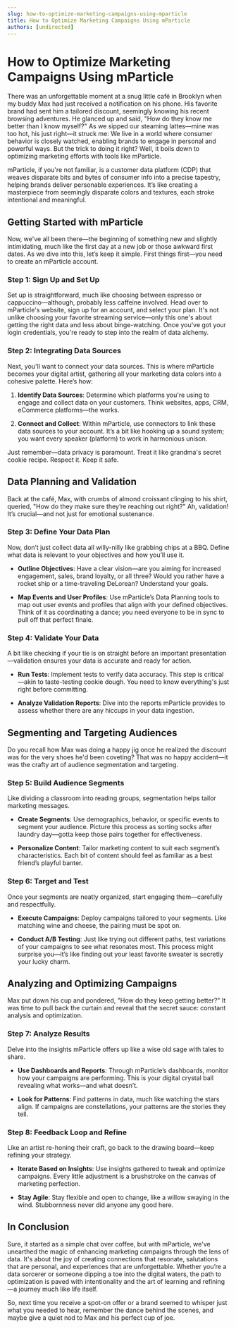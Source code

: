 ```yaml
---
slug: how-to-optimize-marketing-campaigns-using-mparticle
title: How to Optimize Marketing Campaigns Using mParticle
authors: [undirected]
---
```



# How to Optimize Marketing Campaigns Using mParticle

There was an unforgettable moment at a snug little café in Brooklyn when my buddy Max had just received a notification on his phone. His favorite brand had sent him a tailored discount, seemingly knowing his recent browsing adventures. He glanced up and said, "How do they know me better than I know myself?" As we sipped our steaming lattes—mine was too hot, his just right—it struck me: We live in a world where consumer behavior is closely watched, enabling brands to engage in personal and powerful ways. But the trick to doing it right? Well, it boils down to optimizing marketing efforts with tools like mParticle. 

mParticle, if you're not familiar, is a customer data platform (CDP) that weaves disparate bits and bytes of consumer info into a precise tapestry, helping brands deliver personable experiences. It’s like creating a masterpiece from seemingly disparate colors and textures, each stroke intentional and meaningful.

## Getting Started with mParticle

Now, we've all been there—the beginning of something new and slightly intimidating, much like the first day at a new job or those awkward first dates. As we dive into this, let’s keep it simple. First things first—you need to create an mParticle account. 

### Step 1: Sign Up and Set Up

Set up is straightforward, much like choosing between espresso or cappuccino—although, probably less caffeine involved. Head over to mParticle's website, sign up for an account, and select your plan. It's not unlike choosing your favorite streaming service—only this one's about getting the right data and less about binge-watching. Once you've got your login credentials, you're ready to step into the realm of data alchemy. 

### Step 2: Integrating Data Sources

Next, you'll want to connect your data sources. This is where mParticle becomes your digital artist, gathering all your marketing data colors into a cohesive palette. Here’s how:

1. **Identify Data Sources**: Determine which platforms you're using to engage and collect data on your customers. Think websites, apps, CRM, eCommerce platforms—the works.
   
2. **Connect and Collect**: Within mParticle, use connectors to link these data sources to your account. It’s a bit like hooking up a sound system; you want every speaker (platform) to work in harmonious unison.

Just remember—data privacy is paramount. Treat it like grandma's secret cookie recipe. Respect it. Keep it safe.

## Data Planning and Validation

Back at the café, Max, with crumbs of almond croissant clinging to his shirt, queried, "How do they make sure they’re reaching out right?" Ah, validation! It’s crucial—and not just for emotional sustenance.

### Step 3: Define Your Data Plan

Now, don’t just collect data all willy-nilly like grabbing chips at a BBQ. Define what data is relevant to your objectives and how you’ll use it. 

- **Outline Objectives**: Have a clear vision—are you aiming for increased engagement, sales, brand loyalty, or all three? Would you rather have a rocket ship or a time-traveling DeLorean? Understand your goals.
  
- **Map Events and User Profiles**: Use mParticle’s Data Planning tools to map out user events and profiles that align with your defined objectives. Think of it as coordinating a dance; you need everyone to be in sync to pull off that perfect finale.

### Step 4: Validate Your Data

A bit like checking if your tie is on straight before an important presentation—validation ensures your data is accurate and ready for action.

- **Run Tests**: Implement tests to verify data accuracy. This step is critical—akin to taste-testing cookie dough. You need to know everything's just right before committing.

- **Analyze Validation Reports**: Dive into the reports mParticle provides to assess whether there are any hiccups in your data ingestion.

## Segmenting and Targeting Audiences

Do you recall how Max was doing a happy jig once he realized the discount was for the very shoes he'd been coveting? That was no happy accident—it was the crafty art of audience segmentation and targeting.

### Step 5: Build Audience Segments

Like dividing a classroom into reading groups, segmentation helps tailor marketing messages. 

- **Create Segments**: Use demographics, behavior, or specific events to segment your audience. Picture this process as sorting socks after laundry day—gotta keep those pairs together for effectiveness.
  
- **Personalize Content**: Tailor marketing content to suit each segment’s characteristics. Each bit of content should feel as familiar as a best friend’s playful banter.

### Step 6: Target and Test

Once your segments are neatly organized, start engaging them—carefully and respectfully.

- **Execute Campaigns**: Deploy campaigns tailored to your segments. Like matching wine and cheese, the pairing must be spot on.

- **Conduct A/B Testing**: Just like trying out different paths, test variations of your campaigns to see what resonates most. This process might surprise you—it’s like finding out your least favorite sweater is secretly your lucky charm.

## Analyzing and Optimizing Campaigns

Max put down his cup and pondered, "How do they keep getting better?" It was time to pull back the curtain and reveal that the secret sauce: constant analysis and optimization.

### Step 7: Analyze Results

Delve into the insights mParticle offers up like a wise old sage with tales to share.

- **Use Dashboards and Reports**: Through mParticle’s dashboards, monitor how your campaigns are performing. This is your digital crystal ball revealing what works—and what doesn’t.
  
- **Look for Patterns**: Find patterns in data, much like watching the stars align. If campaigns are constellations, your patterns are the stories they tell.

### Step 8: Feedback Loop and Refine

Like an artist re-honing their craft, go back to the drawing board—keep refining your strategy. 

- **Iterate Based on Insights**: Use insights gathered to tweak and optimize campaigns. Every little adjustment is a brushstroke on the canvas of marketing perfection.

- **Stay Agile**: Stay flexible and open to change, like a willow swaying in the wind. Stubbornness never did anyone any good here.

## In Conclusion

Sure, it started as a simple chat over coffee, but with mParticle, we've unearthed the magic of enhancing marketing campaigns through the lens of data. It's about the joy of creating connections that resonate, salutations that are personal, and experiences that are unforgettable. Whether you’re a data sorcerer or someone dipping a toe into the digital waters, the path to optimization is paved with intentionality and the art of learning and refining—a journey much like life itself.

So, next time you receive a spot-on offer or a brand seemed to whisper just what you needed to hear, remember the dance behind the scenes, and maybe give a quiet nod to Max and his perfect cup of joe.